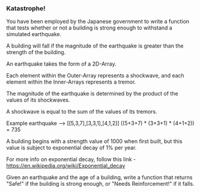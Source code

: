 ### Katastrophe!

You have been employed by the Japanese government to write a function that tests whether or not a building is strong enough to withstand a simulated earthquake.

A building will fall if the magnitude of the earthquake is greater than the strength of the building.

An earthquake takes the form of a 2D-Array. 

Each element within the Outer-Array represents a shockwave, and each element within the Inner-Arrays represents a tremor. 

The magnitude of the earthquake is determined by the product of the values of its shockwaves. 

A shockwave is equal to the sum of the values of its tremors.

Example earthquake --> [[5,3,7],[3,3,1],[4,1,2]] ((5+3+7) * (3+3+1) * (4+1+2)) = 735

A building begins with a strength value of 1000 when first built, but this value is subject to exponential decay of 1% per year. 

For more info on exponential decay, follow this link - https://en.wikipedia.org/wiki/Exponential_decay

Given an earthquake and the age of a building, write a function that returns "Safe!" if the building is strong enough, or "Needs Reinforcement!" if it falls.
